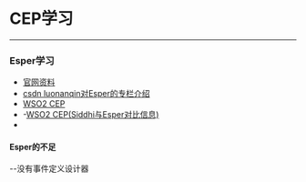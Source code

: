 # CEP学习
__________________
### Esper学习
- [官网资料](http://www.espertech.com/esper/)
- [csdn luonanqin对Esper的专栏介绍](http://blog.csdn.net/luonanqin/article/details/21300263)
- [WSO2 CEP](http://wso2.com/products/complex-event-processor)
- -[WSO2 CEP(Siddhi与Esper对比信息)](http://srinathsview.blogspot.com/2011/12/siddhi-second-look-at-complex-event.html)
- 
#### Esper的不足
--没有事件定义设计器
